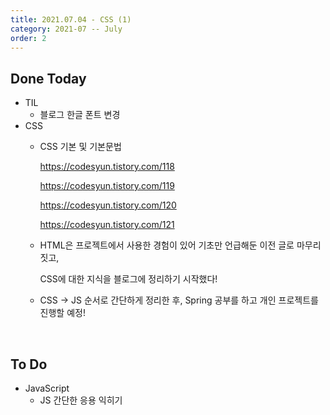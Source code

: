 ```yaml
---
title: 2021.07.04 - CSS (1)
category: 2021-07 -- July
order: 2
---
```




## Done Today

- TIL  
  - 블로그 한글 폰트 변경
- CSS
  - CSS 기본 및 기본문법

    https://codesyun.tistory.com/118

    https://codesyun.tistory.com/119

    https://codesyun.tistory.com/120

    https://codesyun.tistory.com/121

    

  - HTML은 프로젝트에서 사용한 경험이 있어 기초만 언급해둔 이전 글로 마무리짓고,

    CSS에 대한 지식을 블로그에 정리하기 시작했다!

  - CSS → JS 순서로 간단하게 정리한 후, Spring 공부를 하고 개인 프로젝트를 진행할 예정!

  

<br>

## To Do

- JavaScript
  - JS 간단한 응용 익히기


